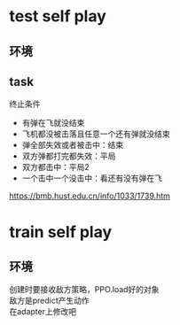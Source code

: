# test self play
## 环境
## task
终止条件
- 有弹在飞就没结束
- 飞机都没被击落且任意一个还有弹就没结束
- 弹全部失效或者被击中：结束
- 双方弹都打完都失效：平局
- 双方都击中：平局2
- 一个击中一个没击中：看还有没有弹在飞




https://bmb.hust.edu.cn/info/1033/1739.htm


# train self play
## 环境
创建时要接收敌方策略，PPO.load好的对象  
敌方是predict产生动作  
在adapter上修改吧










